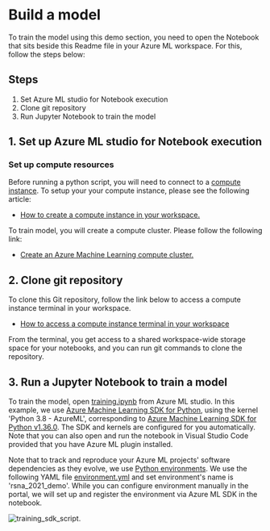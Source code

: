 # Build a model

To train the model using this demo section, you need to open the Notebook that sits beside this Readme file in your Azure ML workspace. For this, follow the steps below:

## Steps
1. Set Azure ML studio for Notebook execution
2. Clone git repository
4. Run Jupyter Notebook to train the model

## 1. Set up Azure ML studio for Notebook execution

### Set up compute resources 
Before running a python script, you will need to connect to a 
[compute instance](https://docs.microsoft.com/en-us/azure/machine-learning/concept-compute-instance). To setup your your compute instance, please see the following article:
* [How to create a compute instance in your workspace.](https://docs.microsoft.com/en-us/azure/machine-learning/how-to-run-jupyter-notebooks#run-a-notebook-or-python-script) 

To train model, you will create a compute cluster. Please follow the following link:
* [Create an Azure Machine Learning compute cluster.](https://docs.microsoft.com/en-us/azure/machine-learning/how-to-create-attach-compute-cluster?tabs=python)


## 2. Clone git repository
To clone this Git repository, follow the link below to access a compute instance terminal in your workspace. 
* [How to access a compute instance terminal in your workspace](https://docs.microsoft.com/en-us/azure/machine-learning/how-to-access-terminal)

From the terminal, you get access to a shared workspace-wide storage space for your notebooks, and you can run git commands to clone the repository. 

## 3. Run a Jupyter Notebook to train a model
To train the model, open [training.ipynb](./training.ipynb) from Azure ML studio. In this example, we use [Azure Machine Learning SDK for Python](https://docs.microsoft.com/en-us/python/api/overview/azure/ml/?view=azure-ml-py), using the kernel 'Python 3.8 - AzureML', corresponding to [Azure Machine Learning SDK for Python v1.36.0](https://docs.microsoft.com/en-us/azure/machine-learning/azure-machine-learning-release-notes#2021-11-08). The SDK and kernels are configured for you automatically. Note that you can also open and run the notebook in Visual Studio Code provided that you have Azure ML plugin installed. 

Note that to track and reproduce your Azure ML projects' software dependencies as they evolve, we use [Python environments](https://docs.microsoft.com/en-us/azure/machine-learning/how-to-use-environments). We use the following YAML file [environment.yml](../environment.yml) and set environment's name is 'rsna_2021_demo'. While you can configure environment manually in the portal, we will set up and register the environment via Azure ML SDK in the notebook.


![training_sdk_script](./images/training_jupyter_notebook.png). 